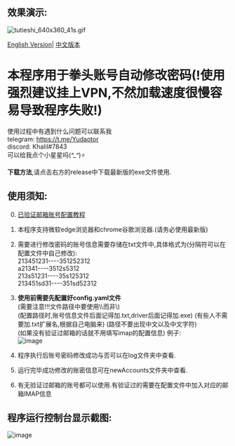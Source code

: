 ## 效果演示:
<img src="https://www.cdnjson.com/images/2023/03/16/tutieshi_640x360_41s.gif" alt="tutieshi_640x360_41s.gif" border="0" />  
  
[English Version](https://github.com/Yudaotor/Riot-Accounts-AutoChangePassword/blob/master/README.EN.md)|
[中文版本](https://github.com/Yudaotor/Riot-Accounts-AutoChangePassword/blob/master/README.md)
# 本程序用于拳头账号自动修改密码(!使用强烈建议挂上VPN,不然加载速度很慢容易导致程序失败!)  
使用过程中有遇到什么问题可以联系我  
telegram: https://t.me/Yudaotor  
discord: Khalil#7843  
可以给我点个小星星吗(*^_^*)⭐  
  
  
**下载方法**,请点击右方的release中下载最新版的exe文件使用.
## 使用须知:
0. [已验证邮箱账号配置教程](https://github.com/Yudaotor/Riot-Accounts-AutoChangePassword/wiki/%E5%A6%82%E4%BD%95%E4%B8%BA%E9%AA%8C%E8%AF%81%E8%BF%87%E9%82%AE%E7%AE%B1%E7%9A%84%E8%B4%A6%E5%8F%B7%E8%87%AA%E5%8A%A8%E4%BF%AE%E6%94%B9%E5%AF%86%E7%A0%81(How-to-change-password-automatically-for-accounts-with-verified-emails))
1. 本程序支持微软edge浏览器和chrome谷歌浏览器.(请务必使用最新版)
2. 需要进行修改密码的账号信息需要存储在txt文件中,具体格式为(分隔符可以在配置文件中自己修改):  
213451231----351252312  
a21341----3512s5312  
213s51231----35s125312  
213451sd31----351sd52312  
3. **使用前需要先配置好config.yaml文件**  
(需要注意!!!文件路径中要使用\\\而非\\)  
(配置路径时,账号信息文件后面记得加.txt,driver后面记得加.exe)  (有些人不需要加.txt扩展名,根据自己电脑来)
(路径不要出现中文以及中文字符)  
(如果没有验证过邮箱的话就不用填写imap的配置信息)
例子:  
![image](https://user-images.githubusercontent.com/87225219/226547604-963f0a56-e59a-4934-8cf3-6303eeeb93eb.png)

5. 程序执行后账号密码修改成功与否可以在log文件夹中查看.
6. 运行完毕成功修改的账密信息可在newAccounts文件夹中查看.
7. 有无验证过邮箱的账号都可以使用.有验证过的需要在配置文件中加入对应的邮箱IMAP信息
## 程序运行控制台显示截图:
![image](https://user-images.githubusercontent.com/87225219/225540315-faa5d20f-1fb5-45d2-915f-ba695ca8be2a.png)
